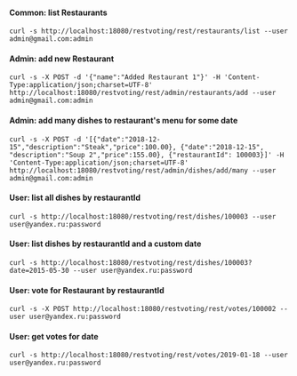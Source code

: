 
#### Common: list Restaurants
`curl -s http://localhost:18080/restvoting/rest/restaurants/list --user admin@gmail.com:admin`

#### Admin: add new Restaurant
`curl -s -X POST -d '{"name":"Added Restaurant 1"}' -H 'Content-Type:application/json;charset=UTF-8' http://localhost:18080/restvoting/rest/admin/restaurants/add --user admin@gmail.com:admin`

#### Admin: add many dishes to restaurant's menu for some date
`curl -s -X POST -d '[{"date":"2018-12-15","description":"Steak","price":100.00}, {"date":"2018-12-15", 
"description":"Soup 2","price":155.00}, {"restaurantId": 100003}]' -H 'Content-Type:application/json;charset=UTF-8' 
http://localhost:18080/restvoting/rest/admin/dishes/add/many --user admin@gmail.com:admin`

#### User: list all dishes by restaurantId
`curl -s http://localhost:18080/restvoting/rest/dishes/100003 --user user@yandex.ru:password`

#### User: list dishes by restaurantId and a custom date 
`curl -s http://localhost:18080/restvoting/rest/dishes/100003?date=2015-05-30 --user user@yandex.ru:password`

#### User: vote for Restaurant by restaurantId
`curl -s -X POST http://localhost:18080/restvoting/rest/votes/100002 --user user@yandex.ru:password`

#### User: get votes for date
`curl -s http://localhost:18080/restvoting/rest/votes/2019-01-18 --user user@yandex.ru:password`
